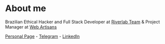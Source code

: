 # About me

Brazilian Ethical Hacker and Full Stack Developer at [Riverlab Team](https://riverlab.org) & Project Manager at [Web Artisans](https://webartisans.riverlab.org)

[Personal Page](https://boss.riverlab.org) - [Telegram](https://t.me/river_dev) - [LinkedIn](https://www.linkedin.com/in/jassriver/)

<img width="1" height="0" src="https://profile-counter.glitch.me/jassriver/count.svg" />

